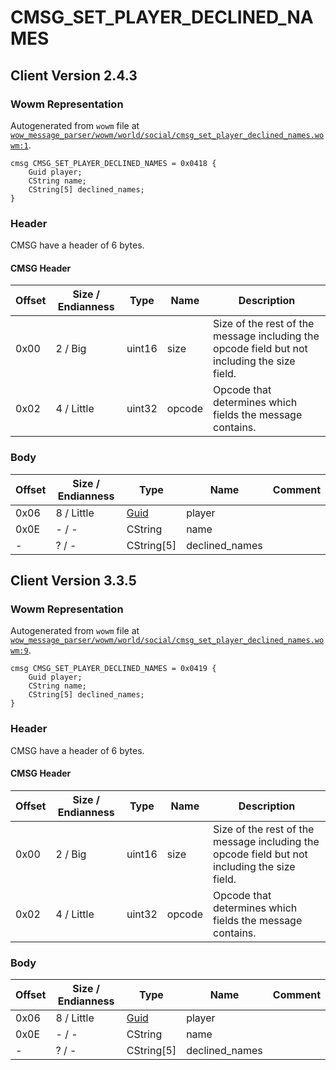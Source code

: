 # CMSG_SET_PLAYER_DECLINED_NAMES

## Client Version 2.4.3

### Wowm Representation

Autogenerated from `wowm` file at [`wow_message_parser/wowm/world/social/cmsg_set_player_declined_names.wowm:1`](https://github.com/gtker/wow_messages/tree/main/wow_message_parser/wowm/world/social/cmsg_set_player_declined_names.wowm#L1).
```rust,ignore
cmsg CMSG_SET_PLAYER_DECLINED_NAMES = 0x0418 {
    Guid player;
    CString name;
    CString[5] declined_names;
}
```
### Header

CMSG have a header of 6 bytes.

#### CMSG Header

| Offset | Size / Endianness | Type   | Name   | Description |
| ------ | ----------------- | ------ | ------ | ----------- |
| 0x00   | 2 / Big           | uint16 | size   | Size of the rest of the message including the opcode field but not including the size field.|
| 0x02   | 4 / Little        | uint32 | opcode | Opcode that determines which fields the message contains.|

### Body

| Offset | Size / Endianness | Type | Name | Comment |
| ------ | ----------------- | ---- | ---- | ------- |
| 0x06 | 8 / Little | [Guid](../types/packed-guid.md) | player |  |
| 0x0E | - / - | CString | name |  |
| - | ? / - | CString[5] | declined_names |  |

## Client Version 3.3.5

### Wowm Representation

Autogenerated from `wowm` file at [`wow_message_parser/wowm/world/social/cmsg_set_player_declined_names.wowm:9`](https://github.com/gtker/wow_messages/tree/main/wow_message_parser/wowm/world/social/cmsg_set_player_declined_names.wowm#L9).
```rust,ignore
cmsg CMSG_SET_PLAYER_DECLINED_NAMES = 0x0419 {
    Guid player;
    CString name;
    CString[5] declined_names;
}
```
### Header

CMSG have a header of 6 bytes.

#### CMSG Header

| Offset | Size / Endianness | Type   | Name   | Description |
| ------ | ----------------- | ------ | ------ | ----------- |
| 0x00   | 2 / Big           | uint16 | size   | Size of the rest of the message including the opcode field but not including the size field.|
| 0x02   | 4 / Little        | uint32 | opcode | Opcode that determines which fields the message contains.|

### Body

| Offset | Size / Endianness | Type | Name | Comment |
| ------ | ----------------- | ---- | ---- | ------- |
| 0x06 | 8 / Little | [Guid](../types/packed-guid.md) | player |  |
| 0x0E | - / - | CString | name |  |
| - | ? / - | CString[5] | declined_names |  |

